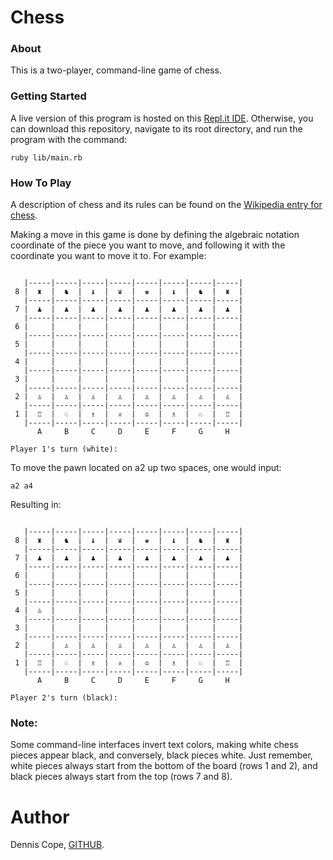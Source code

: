 # Chess
### About
This is a two-player, command-line game of chess.

### Getting Started
A live version of this program is hosted on this [Repl.it IDE](https://repl.it/@coped/chess). Otherwise, you can download this repository, navigate to its root directory, and run the program with the command:
```
ruby lib/main.rb
```

### How To Play
A description of chess and its rules can be found on the [Wikipedia entry for chess](https://en.wikipedia.org/wiki/Chess).

Making a move in this game is done by defining the algebraic notation coordinate of the piece you want to move, and following it with the coordinate you want to move it to. For example:
```

   |-----|-----|-----|-----|-----|-----|-----|-----|
 8 |  ♜  |  ♞  |  ♝  |  ♛  |  ♚  |  ♝  |  ♞  |  ♜  |
   |-----|-----|-----|-----|-----|-----|-----|-----|
 7 |  ♟  |  ♟  |  ♟  |  ♟  |  ♟  |  ♟  |  ♟  |  ♟  |
   |-----|-----|-----|-----|-----|-----|-----|-----|
 6 |     |     |     |     |     |     |     |     |
   |-----|-----|-----|-----|-----|-----|-----|-----|
 5 |     |     |     |     |     |     |     |     |
   |-----|-----|-----|-----|-----|-----|-----|-----|
 4 |     |     |     |     |     |     |     |     |
   |-----|-----|-----|-----|-----|-----|-----|-----|
 3 |     |     |     |     |     |     |     |     |
   |-----|-----|-----|-----|-----|-----|-----|-----|
 2 |  ♙  |  ♙  |  ♙  |  ♙  |  ♙  |  ♙  |  ♙  |  ♙  |
   |-----|-----|-----|-----|-----|-----|-----|-----|
 1 |  ♖  |  ♘  |  ♗  |  ♕  |  ♔  |  ♗  |  ♘  |  ♖  |
   |-----|-----|-----|-----|-----|-----|-----|-----|
      A     B     C     D     E     F     G     H

Player 1's turn (white):
```
To move the pawn located on a2 up two spaces, one would input:
```
a2 a4
```
Resulting in:
```

   |-----|-----|-----|-----|-----|-----|-----|-----|
 8 |  ♜  |  ♞  |  ♝  |  ♛  |  ♚  |  ♝  |  ♞  |  ♜  |
   |-----|-----|-----|-----|-----|-----|-----|-----|
 7 |  ♟  |  ♟  |  ♟  |  ♟  |  ♟  |  ♟  |  ♟  |  ♟  |
   |-----|-----|-----|-----|-----|-----|-----|-----|
 6 |     |     |     |     |     |     |     |     |
   |-----|-----|-----|-----|-----|-----|-----|-----|
 5 |     |     |     |     |     |     |     |     |
   |-----|-----|-----|-----|-----|-----|-----|-----|
 4 |  ♙  |     |     |     |     |     |     |     |
   |-----|-----|-----|-----|-----|-----|-----|-----|
 3 |     |     |     |     |     |     |     |     |
   |-----|-----|-----|-----|-----|-----|-----|-----|
 2 |     |  ♙  |  ♙  |  ♙  |  ♙  |  ♙  |  ♙  |  ♙  |
   |-----|-----|-----|-----|-----|-----|-----|-----|
 1 |  ♖  |  ♘  |  ♗  |  ♕  |  ♔  |  ♗  |  ♘  |  ♖  |
   |-----|-----|-----|-----|-----|-----|-----|-----|
      A     B     C     D     E     F     G     H

Player 2's turn (black):
```
### Note:
Some command-line interfaces invert text colors, making white chess pieces appear black, and conversely, black pieces white. Just remember, white pieces always start from the bottom of the board (rows 1 and 2), and black pieces always start from the top (rows 7 and 8).

# Author
Dennis Cope, [GITHUB](https://github.com/coped).
